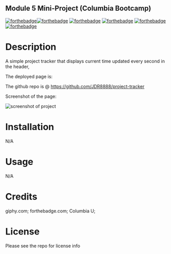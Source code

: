 ## Module 5 Mini-Project (Columbia Bootcamp)
[![forthebadge](https://forthebadge.com/images/badges/powered-by-coffee.svg)](https://forthebadge.com)[![forthebadge](https://forthebadge.com/images/badges/uses-html.svg)](https://forthebadge.com) [![forthebadge](https://forthebadge.com/images/badges/uses-css.svg)](https://forthebadge.com) [![forthebadge](https://forthebadge.com/images/badges/uses-js.svg)](https://forthebadge.com) [![forthebadge](https://forthebadge.com/images/badges/gluten-free.svg)](https://forthebadge.com) [![forthebadge](https://forthebadge.com/images/badges/uses-badges.svg)](https://forthebadge.com)

# Description
A simple project tracker that displays current time updated every second in the header, 




The deployed page is: 



The github repo is @ https://github.com/JDR8888/project-tracker

Screenshot of the page:

![screenshot of project](./Assets/screenshot-05.jpg)


# Installation
N/A
# Usage
N/A
# Credits
giphy.com; forthebadge.com; Columbia U;
# License
Please see the repo for license info
